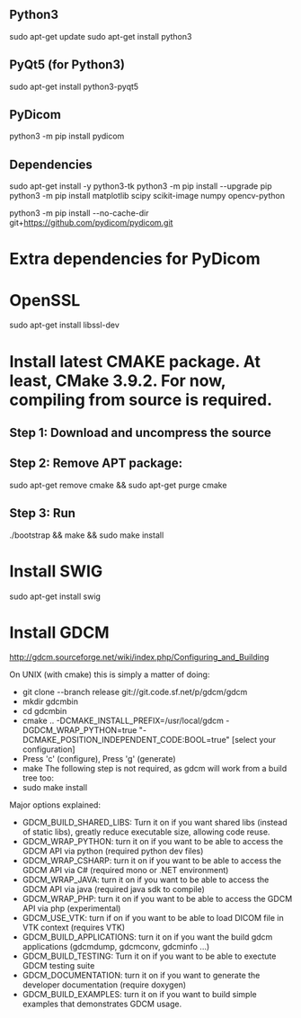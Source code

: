 ## Python3
sudo apt-get update
sudo apt-get install python3
## PyQt5 (for Python3)
sudo apt-get install python3-pyqt5

## PyDicom
python3 -m pip install pydicom

## Dependencies
sudo apt-get install -y python3-tk
python3 -m pip install --upgrade pip
python3 -m pip install matplotlib scipy scikit-image numpy opencv-python

python3 -m pip install --no-cache-dir git+https://github.com/pydicom/pydicom.git


# Extra dependencies for PyDicom
# OpenSSL
sudo apt-get install libssl-dev
# Install latest CMAKE package. At least, CMake 3.9.2. For now, compiling from source is required.
## Step 1: Download and uncompress the source
## Step 2: Remove APT package:
sudo apt-get remove cmake && sudo apt-get purge cmake
## Step 3: Run
./bootstrap && make && sudo make install

# Install SWIG
sudo apt-get install swig

# Install GDCM
http://gdcm.sourceforge.net/wiki/index.php/Configuring_and_Building

On UNIX (with cmake) this is simply a matter of doing:
 * git clone --branch release git://git.code.sf.net/p/gdcm/gdcm
 * mkdir gdcmbin
 * cd gdcmbin
 * cmake .. -DCMAKE_INSTALL_PREFIX=/usr/local/gdcm -DGDCM_WRAP_PYTHON=true "-DCMAKE_POSITION_INDEPENDENT_CODE:BOOL=true"
   [select your configuration]
 * Press 'c' (configure), Press 'g' (generate)
 * make
The following step is not required, as gdcm will work from a build tree too:
 * sudo make install

Major options explained:
* GDCM_BUILD_SHARED_LIBS: Turn it on if you want shared libs (instead of static libs), greatly reduce executable size, allowing code reuse.
* GDCM_WRAP_PYTHON: turn it on if you want to be able to access the GDCM API via python (required python dev files)
* GDCM_WRAP_CSHARP: turn it on if you want to be able to access the GDCM API via C# (required mono or .NET environment)
* GDCM_WRAP_JAVA: turn it on if you want to be able to access the GDCM API via java (required java sdk to compile)
* GDCM_WRAP_PHP: turn it on if you want to be able to access the GDCM API via php (experimental)
* GDCM_USE_VTK: turn if on if you want to be able to load DICOM file in VTK context (requires VTK)
* GDCM_BUILD_APPLICATIONS: turn it on if you want the build gdcm applications (gdcmdump, gdcmconv, gdcminfo ...)
* GDCM_BUILD_TESTING: Turn it on if you want to be able to exectute GDCM testing suite
* GDCM_DOCUMENTATION: turn it on if you want to generate the developer documentation (require doxygen)
* GDCM_BUILD_EXAMPLES: turn it on if you want to build simple examples that demonstrates GDCM usage.